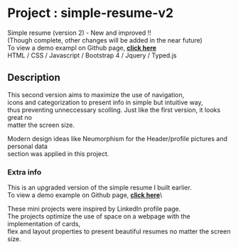 # Project : simple-resume-v2
Simple resume (version 2) - New and improved !!\
(Though complete, other changes will be added in the near future)\
To view a demo exampl on Github page, **[click here](https://criscrispy.github.io/simple-resume-v2/)**\
HTML / CSS / Javascript / Bootstrap 4 / Jquery / Typed.js

## Description
This second version aims to maximize the use of navigation,\
icons and categorization to present info in simple but intuitive way, \
thus preventing unneccessary scolling. Just like the first version, it looks great no\
matter the screen size.

Modern design ideas like Neumorphism for the  Header/profile pictures and personal data \
section was applied in this project. 

### Extra info
This is an upgraded version of the simple resume I built earlier.\
To view a demo example on Github page, **[click here](https://criscrispy.github.io/simple-resume/)**\ 

These mini projects were inspired by LinkedIn profile page.\
The projects optimize the use of space on a webpage with the implementation of cards,  
flex and layout properties to present beautiful resumes no matter the screen size.

